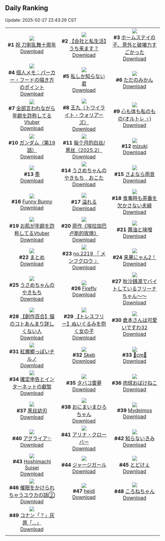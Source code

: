 ## Daily Ranking
Update: 2025-02-27 22:43:29 CST

|      |      |      |
| :----: | :----: | :----: |
| ![](https://i.pixiv.re/c/240x480/img-master/img/2025/02/25/00/00/34/127601792_p0_master1200.jpg)<br>**#1** [祝 刀剣乱舞十周年](https://www.pixiv.net/artworks/127601792)<br>[Download](https://i.pixiv.re/img-original/img/2025/02/25/00/00/34/127601792_p0.jpg) | ![](https://i.pixiv.re/c/240x480/img-master/img/2025/02/25/12/00/26/127613875_p0_master1200.jpg)<br>**#2** [【会社と私生活】うち来ます？](https://www.pixiv.net/artworks/127613875)<br>[Download](https://i.pixiv.re/img-original/img/2025/02/25/12/00/26/127613875_p0.jpg) | ![](https://i.pixiv.re/c/240x480/img-master/img/2025/02/25/13/32/18/127615441_p0_master1200.jpg)<br>**#3** [ホームステイの子、意外と破壊力すごかった](https://www.pixiv.net/artworks/127615441)<br>[Download](https://i.pixiv.re/img-original/img/2025/02/25/13/32/18/127615441_p0.jpg) |
| ![](https://i.pixiv.re/c/240x480/img-master/img/2025/02/25/06/00/11/127608923_p0_master1200.jpg)<br>**#4** [個人メモ：パーカー・フードの描き方のポイント](https://www.pixiv.net/artworks/127608923)<br>[Download](https://i.pixiv.re/img-original/img/2025/02/25/06/00/11/127608923_p0.jpg) | ![](https://i.pixiv.re/c/240x480/img-master/img/2025/02/26/17/00/50/127650550_p0_master1200.jpg)<br>**#5** [私しか知らない君](https://www.pixiv.net/artworks/127650550)<br>[Download](https://i.pixiv.re/img-original/img/2025/02/26/17/00/50/127650550_p0.jpg) | ![](https://i.pixiv.re/c/240x480/img-master/img/2025/02/26/07/30/04/127641401_p0_master1200.jpg)<br>**#6** [ただのみかん](https://www.pixiv.net/artworks/127641401)<br>[Download](https://i.pixiv.re/img-original/img/2025/02/26/07/30/04/127641401_p0.jpg) |
| ![](https://i.pixiv.re/c/240x480/img-master/img/2025/02/25/21/03/05/127626404_p0_master1200.jpg)<br>**#7** [全部言われながら年齢を詐称してるVtuber](https://www.pixiv.net/artworks/127626404)<br>[Download](https://i.pixiv.re/img-original/img/2025/02/25/21/03/05/127626404_p0.png) | ![](https://i.pixiv.re/c/240x480/img-master/img/2025/02/25/00/00/42/127601810_p0_master1200.jpg)<br>**#8** [王九（トワイライト・ウォリアーズ）](https://www.pixiv.net/artworks/127601810)<br>[Download](https://i.pixiv.re/img-original/img/2025/02/25/00/00/42/127601810_p0.jpg) | ![](https://i.pixiv.re/c/240x480/img-master/img/2025/02/25/21/37/06/127627662_p0_master1200.jpg)<br>**#9** [心も体も私のもの(オルトレ︎︎ ♀)](https://www.pixiv.net/artworks/127627662)<br>[Download](https://i.pixiv.re/img-original/img/2025/02/25/21/37/06/127627662_p0.jpg) |
| ![](https://i.pixiv.re/c/240x480/img-master/img/2025/02/26/00/00/23/127633226_p0_master1200.jpg)<br>**#10** [ガンダム（第19話）](https://www.pixiv.net/artworks/127633226)<br>[Download](https://i.pixiv.re/img-original/img/2025/02/26/00/00/23/127633226_p0.jpg) | ![](https://i.pixiv.re/c/240x480/img-master/img/2025/02/25/14/05/09/127616004_p0_master1200.jpg)<br>**#11** [每个月的白丝/黑丝（2025.2）](https://www.pixiv.net/artworks/127616004)<br>[Download](https://i.pixiv.re/img-original/img/2025/02/25/14/05/09/127616004_p0.jpg) | ![](https://i.pixiv.re/c/240x480/img-master/img/2025/02/25/09/41/03/127611766_p0_master1200.jpg)<br>**#12** [mizuki](https://www.pixiv.net/artworks/127611766)<br>[Download](https://i.pixiv.re/img-original/img/2025/02/25/09/41/03/127611766_p0.png) |
| ![](https://i.pixiv.re/c/240x480/img-master/img/2025/02/25/00/02/19/127602013_p0_master1200.jpg)<br>**#13** [黍](https://www.pixiv.net/artworks/127602013)<br>[Download](https://i.pixiv.re/img-original/img/2025/02/25/00/02/19/127602013_p0.jpg) | ![](https://i.pixiv.re/c/240x480/img-master/img/2025/02/25/00/17/13/127602734_p0_master1200.jpg)<br>**#14** [うさめちゃんのやきもち　おこた](https://www.pixiv.net/artworks/127602734)<br>[Download](https://i.pixiv.re/img-original/img/2025/02/25/00/17/13/127602734_p0.jpg) | ![](https://i.pixiv.re/c/240x480/img-master/img/2025/02/25/21/18/34/127626936_p0_master1200.jpg)<br>**#15** [さよなら雨音](https://www.pixiv.net/artworks/127626936)<br>[Download](https://i.pixiv.re/img-original/img/2025/02/25/21/18/34/127626936_p0.jpg) |
| ![](https://i.pixiv.re/c/240x480/img-master/img/2025/02/26/01/09/44/127635790_p0_master1200.jpg)<br>**#16** [Funny Bunny](https://www.pixiv.net/artworks/127635790)<br>[Download](https://i.pixiv.re/img-original/img/2025/02/26/01/09/44/127635790_p0.png) | ![](https://i.pixiv.re/c/240x480/img-master/img/2025/02/25/00/00/16/127601700_p0_master1200.jpg)<br>**#17** [溢れる](https://www.pixiv.net/artworks/127601700)<br>[Download](https://i.pixiv.re/img-original/img/2025/02/25/00/00/16/127601700_p0.png) | ![](https://i.pixiv.re/c/240x480/img-master/img/2025/02/25/00/03/38/127602119_p0_master1200.jpg)<br>**#18** [食事時も茶番を欠かさない夫婦](https://www.pixiv.net/artworks/127602119)<br>[Download](https://i.pixiv.re/img-original/img/2025/02/25/00/03/38/127602119_p0.jpg) |
| ![](https://i.pixiv.re/c/240x480/img-master/img/2025/02/26/21/15/12/127658137_p0_master1200.jpg)<br>**#19** [お肌が年齢を詐称してるVtuber](https://www.pixiv.net/artworks/127658137)<br>[Download](https://i.pixiv.re/img-original/img/2025/02/26/21/15/12/127658137_p0.png) | ![](https://i.pixiv.re/c/240x480/img-master/img/2025/02/25/20/53/34/127625924_p0_master1200.jpg)<br>**#20** [原作《埃拉加巴卢斯的玫瑰》](https://www.pixiv.net/artworks/127625924)<br>[Download](https://i.pixiv.re/img-original/img/2025/02/25/20/53/34/127625924_p0.jpg) | ![](https://i.pixiv.re/c/240x480/img-master/img/2025/02/26/20/31/34/127656604_p0_master1200.jpg)<br>**#21** [醬油と味噌](https://www.pixiv.net/artworks/127656604)<br>[Download](https://i.pixiv.re/img-original/img/2025/02/26/20/31/34/127656604_p0.jpg) |
| ![](https://i.pixiv.re/c/240x480/img-master/img/2025/02/25/00/24/47/127603017_p0_master1200.jpg)<br>**#22** [まとめ](https://www.pixiv.net/artworks/127603017)<br>[Download](https://i.pixiv.re/img-original/img/2025/02/25/00/24/47/127603017_p0.jpg) | ![](https://i.pixiv.re/c/240x480/img-master/img/2025/02/26/23/17/56/127662886_p0_master1200.jpg)<br>**#23** [no.2219 『 メンフクロウ 』](https://www.pixiv.net/artworks/127662886)<br>[Download](https://i.pixiv.re/img-original/img/2025/02/26/23/17/56/127662886_p0.jpg) | ![](https://i.pixiv.re/c/240x480/img-master/img/2025/02/25/20/56/03/127626016_p0_master1200.jpg)<br>**#24** [来果にゃん2！](https://www.pixiv.net/artworks/127626016)<br>[Download](https://i.pixiv.re/img-original/img/2025/02/25/20/56/03/127626016_p0.jpg) |
| ![](https://i.pixiv.re/c/240x480/img-master/img/2025/02/25/00/16/26/127602709_p0_master1200.jpg)<br>**#25** [うさめちゃんのやきもち](https://www.pixiv.net/artworks/127602709)<br>[Download](https://i.pixiv.re/img-original/img/2025/02/25/00/16/26/127602709_p0.jpg) | ![](https://i.pixiv.re/c/240x480/img-master/img/2025/02/26/16/31/56/127649960_p0_master1200.jpg)<br>**#26** [Firefly](https://www.pixiv.net/artworks/127649960)<br>[Download](https://i.pixiv.re/img-original/img/2025/02/26/16/31/56/127649960_p0.jpg) | ![](https://i.pixiv.re/c/240x480/img-master/img/2025/02/25/00/00/13/127601687_p0_master1200.jpg)<br>**#27** [秋沙銭湯でバイトしているフリーナちゃん～～](https://www.pixiv.net/artworks/127601687)<br>[Download](https://i.pixiv.re/img-original/img/2025/02/25/00/00/13/127601687_p0.jpg) |
| ![](https://i.pixiv.re/c/240x480/img-master/img/2025/02/26/19/02/46/127653891_p0_master1200.jpg)<br>**#28** [【創作百合】猫のコトあんまり詳しくない人](https://www.pixiv.net/artworks/127653891)<br>[Download](https://i.pixiv.re/img-original/img/2025/02/26/19/02/46/127653891_p0.jpg) | ![](https://i.pixiv.re/c/240x480/img-master/img/2025/02/25/00/03/11/127602086_p0_master1200.jpg)<br>**#29** [【トレスフリー】ぬいぐるみを抱く女の子](https://www.pixiv.net/artworks/127602086)<br>[Download](https://i.pixiv.re/img-original/img/2025/02/25/00/03/11/127602086_p0.jpg) | ![](https://i.pixiv.re/c/240x480/img-master/img/2025/02/25/15/11/29/127617131_p0_master1200.jpg)<br>**#30** [倉本さんは可愛いですわ32](https://www.pixiv.net/artworks/127617131)<br>[Download](https://i.pixiv.re/img-original/img/2025/02/25/15/11/29/127617131_p0.jpg) |
| ![](https://i.pixiv.re/c/240x480/img-master/img/2025/02/25/01/38/28/127605173_p0_master1200.jpg)<br>**#31** [紅魔郷っぽいチルノ](https://www.pixiv.net/artworks/127605173)<br>[Download](https://i.pixiv.re/img-original/img/2025/02/25/01/38/28/127605173_p0.jpg) | ![](https://i.pixiv.re/c/240x480/img-master/img/2025/02/25/12/54/56/127614878_p0_master1200.jpg)<br>**#32** [Skeb](https://www.pixiv.net/artworks/127614878)<br>[Download](https://i.pixiv.re/img-original/img/2025/02/25/12/54/56/127614878_p0.jpg) | ![](https://i.pixiv.re/c/240x480/img-master/img/2025/02/25/20/47/27/127625706_p0_master1200.jpg)<br>**#33** [🦋cm🦋](https://www.pixiv.net/artworks/127625706)<br>[Download](https://i.pixiv.re/img-original/img/2025/02/25/20/47/27/127625706_p0.png) |
| ![](https://i.pixiv.re/c/240x480/img-master/img/2025/02/26/12/23/19/127645709_p0_master1200.jpg)<br>**#34** [確定申告とインターネットの叡智](https://www.pixiv.net/artworks/127645709)<br>[Download](https://i.pixiv.re/img-original/img/2025/02/26/12/23/19/127645709_p0.png) | ![](https://i.pixiv.re/c/240x480/img-master/img/2025/02/26/00/18/39/127634183_p0_master1200.jpg)<br>**#35** [タバコ霊夢](https://www.pixiv.net/artworks/127634183)<br>[Download](https://i.pixiv.re/img-original/img/2025/02/26/00/18/39/127634183_p0.jpg) | ![](https://i.pixiv.re/c/240x480/img-master/img/2025/02/26/17/50/27/127651606_p0_master1200.jpg)<br>**#36** [肉球おばけねこ](https://www.pixiv.net/artworks/127651606)<br>[Download](https://i.pixiv.re/img-original/img/2025/02/26/17/50/27/127651606_p0.png) |
| ![](https://i.pixiv.re/c/240x480/img-master/img/2025/02/25/00/00/57/127601860_p0_master1200.jpg)<br>**#37** [黑丝幼刃](https://www.pixiv.net/artworks/127601860)<br>[Download](https://i.pixiv.re/img-original/img/2025/02/25/00/00/57/127601860_p0.png) | ![](https://i.pixiv.re/c/240x480/img-master/img/2025/02/26/18/02/37/127652124_p0_master1200.jpg)<br>**#38** [おにまいまひろちゃん](https://www.pixiv.net/artworks/127652124)<br>[Download](https://i.pixiv.re/img-original/img/2025/02/26/18/02/37/127652124_p0.png) | ![](https://i.pixiv.re/c/240x480/img-master/img/2025/02/26/14/11/49/127647591_p0_master1200.jpg)<br>**#39** [Mydeimos](https://www.pixiv.net/artworks/127647591)<br>[Download](https://i.pixiv.re/img-original/img/2025/02/26/14/11/49/127647591_p0.jpg) |
| ![](https://i.pixiv.re/c/240x480/img-master/img/2025/02/25/19/40/27/127623548_p0_master1200.jpg)<br>**#40** [アグライア✨](https://www.pixiv.net/artworks/127623548)<br>[Download](https://i.pixiv.re/img-original/img/2025/02/25/19/40/27/127623548_p0.png) | ![](https://i.pixiv.re/c/240x480/img-master/img/2025/02/25/00/04/02/127602143_p0_master1200.jpg)<br>**#41** [アリナ・クローバー](https://www.pixiv.net/artworks/127602143)<br>[Download](https://i.pixiv.re/img-original/img/2025/02/25/00/04/02/127602143_p0.jpg) | ![](https://i.pixiv.re/c/240x480/img-master/img/2025/02/26/12/01/07/127645297_p0_master1200.jpg)<br>**#42** [知らないきみ](https://www.pixiv.net/artworks/127645297)<br>[Download](https://i.pixiv.re/img-original/img/2025/02/26/12/01/07/127645297_p0.jpg) |
| ![](https://i.pixiv.re/c/240x480/img-master/img/2025/02/25/07/51/37/127610367_p0_master1200.jpg)<br>**#43** [Hoshimachi Suisei](https://www.pixiv.net/artworks/127610367)<br>[Download](https://i.pixiv.re/img-original/img/2025/02/25/07/51/37/127610367_p0.png) | ![](https://i.pixiv.re/c/240x480/img-master/img/2025/02/25/20/11/26/127624608_p0_master1200.jpg)<br>**#44** [ジャージガール](https://www.pixiv.net/artworks/127624608)<br>[Download](https://i.pixiv.re/img-original/img/2025/02/25/20/11/26/127624608_p0.png) | ![](https://i.pixiv.re/c/240x480/img-master/img/2025/02/25/11/54/28/127613695_p0_master1200.jpg)<br>**#45** [とどけぇ](https://www.pixiv.net/artworks/127613695)<br>[Download](https://i.pixiv.re/img-original/img/2025/02/25/11/54/28/127613695_p0.jpg) |
| ![](https://i.pixiv.re/c/240x480/img-master/img/2025/02/25/00/00/03/127601643_p0_master1200.jpg)<br>**#46** [催眠をかけられちゃうユウカの話②](https://www.pixiv.net/artworks/127601643)<br>[Download](https://i.pixiv.re/img-original/img/2025/02/25/00/00/03/127601643_p0.jpg) | ![](https://i.pixiv.re/c/240x480/img-master/img/2025/02/25/00/00/16/127601702_p0_master1200.jpg)<br>**#47** [heidi](https://www.pixiv.net/artworks/127601702)<br>[Download](https://i.pixiv.re/img-original/img/2025/02/25/00/00/16/127601702_p0.jpg) | ![](https://i.pixiv.re/c/240x480/img-master/img/2025/02/25/18/30/03/127621531_p0_master1200.jpg)<br>**#48** [ころねちゃん](https://www.pixiv.net/artworks/127621531)<br>[Download](https://i.pixiv.re/img-original/img/2025/02/25/18/30/03/127621531_p0.jpg) |
| ![](https://i.pixiv.re/c/240x480/img-master/img/2025/02/25/17/29/46/127619778_p0_master1200.jpg)<br>**#49** [コナン「？」灰原「…」](https://www.pixiv.net/artworks/127619778)<br>[Download](https://i.pixiv.re/img-original/img/2025/02/25/17/29/46/127619778_p0.jpg) |
|      |      |
